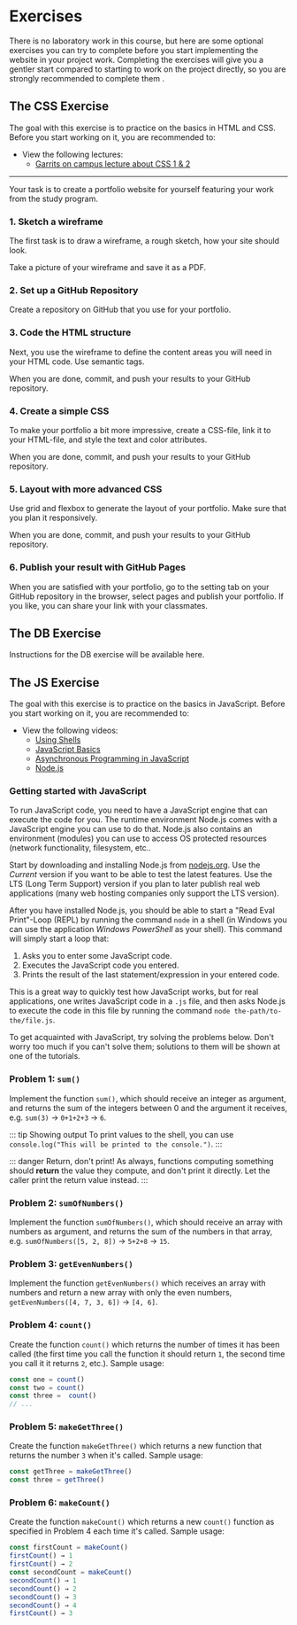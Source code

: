 # Exercises
There is no laboratory work in this course, but here are some optional exercises you can try to complete before you start implementing the website in your project work. Completing the exercises will give you a gentler start compared to starting to work on the project directly, so you are strongly recommended to complete them  .

## The CSS Exercise
The goal with this exercise is to practice on the basics in HTML and CSS. Before you start working on it, you are recommended to:

* View the following lectures:
    * [Garrits on campus lecture about CSS 1 & 2](../../lectures/garrit-css/)

---

Your task is to create a portfolio website for yourself featuring your work from the study program.

### 1. Sketch a wireframe
The first task is to draw a wireframe, a rough sketch, how your site should look.

Take a picture of your wireframe and save it as a PDF.

### 2. Set up a GitHub Repository
Create a repository on GitHub that you use for your portfolio.

### 3. Code the HTML structure
Next, you use the wireframe to define the content areas you will need in your HTML code. Use semantic tags.

When you are done, commit, and push your results to your GitHub repository.

### 4. Create a simple CSS
To make your portfolio a bit more impressive, create a CSS-file, link it to your HTML-file, and style the text and color attributes.

When you are done, commit, and push your results to your GitHub repository.

### 5. Layout with more advanced CSS
Use grid and flexbox to generate the layout of your portfolio. Make sure that you plan it responsively.

When you are done, commit, and push your results to your GitHub repository.

### 6. Publish your result with GitHub Pages

When you are satisfied with your portfolio, go to the setting tab on your GitHub repository in the browser, select pages and publish your portfolio. If you like, you can share your link with your classmates.

## The DB Exercise
Instructions for the DB exercise will be available here.

## The JS Exercise
The goal with this exercise is to practice on the basics in JavaScript. Before you start working on it, you are recommended to:

* View the following videos:
    * [Using Shells](../../lectures/using-shells/)
    * [JavaScript Basics](../../lectures/javascript-basics/)
    * [Asynchronous Programming in JavaScript](../../lectures/asynchronous-programming-in-js/)
    * [Node.js](../../lectures/node-js/)

### Getting started with JavaScript
To run JavaScript code, you need to have a JavaScript engine that can execute the code for you. The runtime environment Node.js comes with a JavaScript engine you can use to do that. Node.js also contains an environment (modules) you can use to access OS protected resources (network functionality, filesystem, etc..

Start by downloading and installing Node.js from [nodejs.org](https://nodejs.org/en). Use the *Current* version if you want to be able to test the latest features. Use the LTS (Long Term Support) version if you plan to later publish real web applications (many web hosting companies only support the LTS version).

After you have installed Node.js, you should be able to start a "Read Eval Print"-Loop (REPL) by running the command `node` in a shell (in Windows you can use the application *Windows PowerShell* as your shell). This command will simply start a loop that:

1. Asks you to enter some JavaScript code.
2. Executes the JavaScript code you entered.
3. Prints the result of the last statement/expression in your entered code.

This is a great way to quickly test how JavaScript works, but for real applications, one writes JavaScript code in a `.js` file, and then asks Node.js to execute the code in this file by running the command `node the-path/to-the/file.js`.

To get acquainted with JavaScript, try solving the problems below. Don't worry too much if you can't solve them; solutions to them will be shown at one of the tutorials.

### Problem 1: `sum()`
Implement the function `sum()`, which should receive an integer as argument, and returns the sum of the integers between 0 and the argument it receives, e.g. `sum(3)` → `0+1+2+3` → `6`.

::: tip Showing output
To print values to the shell, you can use `console.log("This will be printed to the console.")`.
:::

::: danger Return, don't print!
As always, functions computing something should **return** the value they compute, and don't print it directly. Let the caller print the return value instead. 
:::

### Problem 2: `sumOfNumbers()`
Implement the function `sumOfNumbers()`, which should receive an array with numbers as argument, and returns the sum of the numbers in that array, e.g. `sumOfNumbers([5, 2, 8])` → `5+2+8` → `15`.

### Problem 3: `getEvenNumbers()`
Implement the function `getEvenNumbers()` which receives an array with numbers and return a new array with only the even numbers, `getEvenNumbers([4, 7, 3, 6])` → `[4, 6]`.

### Problem 4: `count()`
Create the function `count()` which returns the number of times it has been called (the first time you call the function it should return `1`, the second time you call it it returns `2`, etc.). Sample usage:

```js
const one = count()
const two = count()
const three =  count()
// ...
```

### Problem 5: `makeGetThree()`
Create the function `makeGetThree()` which returns a new function that returns the number `3` when it's called. Sample usage:

```js
const getThree = makeGetThree()
const three = getThree()
```

### Problem 6: `makeCount()`
Create the function `makeCount()` which returns a new `count()` function as specified in Problem 4 each time it's called. Sample usage:

```js
const firstCount = makeCount()
firstCount() → 1
firstCount() → 2
const secondCount = makeCount()
secondCount() → 1
secondCount() → 2
secondCount() → 3
secondCount() → 4
firstCount() → 3
```